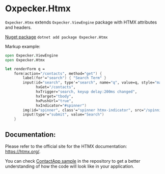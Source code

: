---
---
# Oxpecker.Htmx

`Oxpecker.Htmx` extends `Oxpecker.ViewEngine` package with HTMX attributes and headers.

[Nuget package](https://www.nuget.org/packages/Oxpecker.Htmx) `dotnet add package Oxpecker.Htmx`

Markup example:

```fsharp
open Oxpecker.ViewEngine
open Oxpecker.Htmx

let renderForm q =
    form(action="/contacts", method="get") {
        label(for'="search") { "Search Term" }
        input(id="search", type'="search", name="q", value=q, style="margin: 0 5px", autocomplete="off",
              hxGet="/contacts",
              hxTrigger="search, keyup delay:200ms changed",
              hxTarget="tbody",
              hxPushUrl="true",
              hxIndicator="#spinner")
        img(id="spinner", class'="spinner htmx-indicator", src="/spinning-circles.svg", alt="Request In Flight...")
        input(type'="submit", value="Search")
    }
```

## Documentation:

Please refer to the official site for the HTMX documentation: https://htmx.org/.

You can check [ContactApp sample](https://github.com/Lanayx/Oxpecker/tree/develop/examples/ContactApp) in the repository to get a better understanding of how the code will look like in your application.
